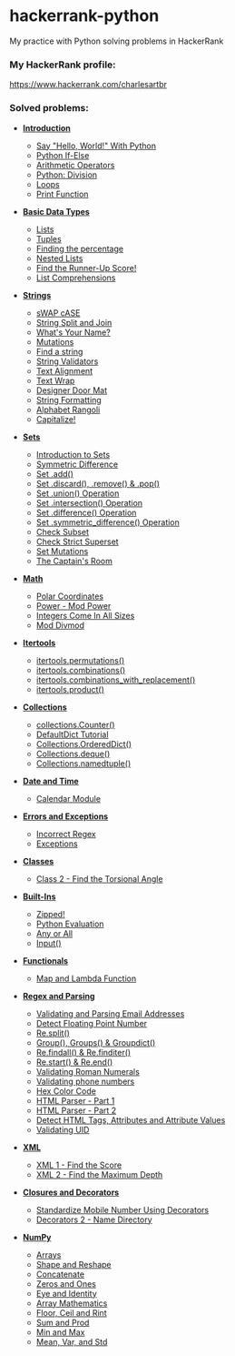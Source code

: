 # hackerrank-python

My practice with Python solving problems in HackerRank

### My HackerRank profile:

https://www.hackerrank.com/charlesartbr

### Solved problems:

- **[Introduction](introduction)**
    * [Say "Hello, World!" With Python](introduction/say-hello-world-with-python)
    * [Python If-Else](introduction/say-hello-world-with-python)
    * [Arithmetic Operators](introduction/arithmetic-operators)
    * [Python: Division](introduction/python-division)
    * [Loops](introduction/loops)
    * [Print Function](introduction/python-print)

- **[Basic Data Types](basic-data-types)**
    * [Lists](basic-data-types/lists)
    * [Tuples](basic-data-types/tuples)
    * [Finding the percentage](basic-data-types/finding-the-percentage)
    * [Nested Lists](basic-data-types/nested-list)
    * [Find the Runner-Up Score!](basic-data-types/find-the-runner-up-score)
    * [List Comprehensions](basic-data-types/list-comprehensions)

- **[Strings](strings)**
  * [sWAP cASE](strings/swap-case)
  * [String Split and Join](strings/string-split-and-join)
  * [What's Your Name?](strings/whats-your-name)
  * [Mutations](strings/mutations)
  * [Find a string](strings/find-a-string)
  * [String Validators](strings/string-validators)
  * [Text Alignment](strings/text-alignment)
  * [Text Wrap](strings/text-wrap)
  * [Designer Door Mat](strings/designer-door-mat)
  * [String Formatting](strings/string-formatting)
  * [Alphabet Rangoli](strings/alphabet-rangoli)
  * [Capitalize!](strings/capitalize)

- **[Sets](sets)**
  * [Introduction to Sets](sets/introduction-to-sets)
  * [Symmetric Difference](sets/symmetric-difference)
  * [Set .add()](sets/set-add)
  * [Set .discard(), .remove() & .pop()](sets/set-discard-remove-pop)
  * [Set .union() Operation](sets/set-union)
  * [Set .intersection() Operation](sets/set-intersection)
  * [Set .difference() Operation](sets/set-difference)
  * [Set .symmetric_difference() Operation](sets/set-symmetric-difference)
  * [Check Subset](sets/check-subset)
  * [Check Strict Superset](sets/check-strict-superset)
  * [Set Mutations](sets/set-mutations)
  * [The Captain's Room](sets/the-captains-room)

- **[Math](math)**
  * [Polar Coordinates](math/polar-coordinates)
  * [Power - Mod Power](math/power-mod-power) 
  * [Integers Come In All Sizes](math/integers-come-in-all-sizes)
  * [Mod Divmod](math/mod-divmod)

- **[Itertools](itertools)**
  * [itertools.permutations()](itertools/permutations)
  * [itertools.combinations()](itertools/combinations)
  * [itertools.combinations_with_replacement()](itertools/combinations-with-replacement)
  * [itertools.product()](itertools/product)

- **[Collections](collections)**
  * [collections.Counter()](collections/counter)
  * [DefaultDict Tutorial](collections/defaultdict-tutorial)
  * [Collections.OrderedDict()](collections/ordereddict)
  * [Collections.deque()](collections/deque)
  * [Collections.namedtuple()](collections/namedtuple)

- **[Date and Time](date-time)**
  * [Calendar Module](date-time/calendar-module)

- **[Errors and Exceptions](errors-exceptions)**
  * [Incorrect Regex](errors-exceptions/incorrect-regex)
  * [Exceptions](errors-exceptions/exceptions)

- **[Classes](classes)**
  * [Class 2 - Find the Torsional Angle](classes/class-2-find-the-torsional-angle)

- **[Built-Ins](built-ins)**
  * [Zipped!](built-ins/zipped)
  * [Python Evaluation](built-ins/eval)
  * [Any or All](built-ins/any-or-all)
  * [Input()](built-ins/input)

- **[Functionals](functionals)**
  * [Map and Lambda Function](functionals/map-and-lambda-expression)

- **[Regex and Parsing](regex-and-parsing)**
  * [Validating and Parsing Email Addresses](regex-and-parsing/validating-named-email-addresses)
  * [Detect Floating Point Number](regex-and-parsing/detect-floating-point-number)
  * [Re.split()](regex-and-parsing/re-split)
  * [Group(), Groups() & Groupdict()](regex-and-parsing/re-group-groups)
  * [Re.findall() & Re.finditer()](regex-and-parsing/re-findall-re-finditer)
  * [Re.start() & Re.end()](regex-and-parsing/re-start-re-end)
  * [Validating Roman Numerals](regex-and-parsing/validate-a-roman-number)
  * [Validating phone numbers](regex-and-parsing/validating-the-phone-number)
  * [Hex Color Code](regex-and-parsing/hex-color-code)
  * [HTML Parser - Part 1](regex-and-parsing/html-parser-part-1)
  * [HTML Parser - Part 2](regex-and-parsing/html-parser-part-2)
  * [Detect HTML Tags, Attributes and Attribute Values](regex-and-parsing/detect-html-tags-attributes-and-attribute-values)
  * [Validating UID](regex-and-parsing/validating-uid)

- **[XML](xml)**
  * [XML 1 - Find the Score](xml/xml-1-find-the-score)
  * [XML 2 - Find the Maximum Depth](xml/xml2-find-the-maximum-depth)

- **[Closures and Decorators](closures-and-decorators)**
  * [Standardize Mobile Number Using Decorators](closures-and-decorators/standardize-mobile-number-using-decorators)
  * [Decorators 2 - Name Directory](closures-and-decorators/decorators-2-name-directory)

- **[NumPy](numpy)**
  * [Arrays](numpy/arrays)
  * [Shape and Reshape](numpy/shape-reshape)
  * [Concatenate](numpy/concatenate)
  * [Zeros and Ones](numpy/zeros-and-ones)
  * [Eye and Identity](numpy/eye-and-identity)
  * [Array Mathematics](numpy/array-mathematics)
  * [Floor, Ceil and Rint](numpy/floor-ceil-and-rint)
  * [Sum and Prod](numpy/sum-and-prod)
  * [Min and Max](numpy/min-and-max)
  * [Mean, Var, and Std](numpy/mean-var-and-std)